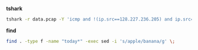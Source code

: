**tshark**</br>
```bash
tshark -r data.pcap -Y 'icmp and !(ip.src==128.227.236.205) and ip.src==10.136.255.127' -x | grep "0020" | cut -d" " -f5 | sed ':a;N;$!ba;s/\n//g' | xxd -r -p > output.gif
```

**find**
```bash
find . -type f -name "today*" -exec sed -i 's/apple/banana/g' \;
```
